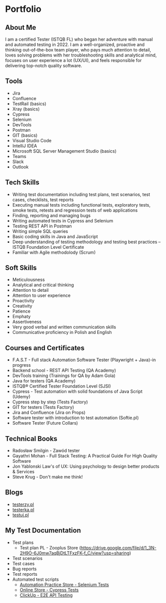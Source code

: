 # Portfolio
## About Me
I am a certified  Tester (ISTQB FL) who began her adventure with manual and automated testing in 2022. I am a well-organized, proactive and thinking out-of-the-box team player, who pays much attention to detail, loves solving problems with her troubleshooting skills and analytical mind, focuses on user experience a lot (UX/UI), and feels responsible for delivering top-notch quality software. 
## Tools
  - Jira 
  - Confluence
  - TestRail (basics)
  - Xray (basics)
  - Cypress
  - Selenium
  - DevTools
  - Postman
  - GIT (basics)
  - Visual Studio Code
  - IntelliJ IDEA
  - Microsoft SQL Server Management Studio (basics)
  - Teams
  - Slack
  - Outlook
## Tech Skills
  - Writing test documentation including test plans, test scenarios, test cases, checklists, test reports
  -	Executing manual tests including functional tests, exploratory tests, smoke tests, retests and regression tests of web applications
  - Finding, reporting and managing bugs
  - Writing automated tests in Cypress and Selenium
  - Testing REST API in Postman
  - Writing simple SQL queries
  - Basic coding skills in Java and JavaScript
  - Deep understanding of testing methodology and testing best practices – ISTQB Foundation Level Certificate
  - Familiar with Agile methodolody (Scrum)
## Soft Skills
  - Meticulousness
  - Analytical and critical thinking
  - Attention to detail
  - Attention to user experience
  - Proactivity
  - Creativity
  - Patience
  - Emphaty
  - Assertiveness
  - Very good verbal and written communication skills
  - Communicative proficiency in Polish and English
## Courses and Certificates				
  - F.A.S.T - Full stack Automation Software Tester (Playwright + Java)-in progress
  - Backend school - REST API Testing (QA Academy)
  - DevTools training (Trainings for QA by Adam Gola)
  - Java for testers (QA Academy)
  - ISTQB® Certified Tester Foundation Level (SJSI)
  - Cypress - Test automation with solid foundations of Java Script (Udemy)
  - Cypress step by step (Tests Factory)
  - GIT for testers (Tests Factory)
  - Jira and Confluence (Jira on Props)
  - Software tester with introduction to test automation (Softie.pl)
  - Software Tester (Future Collars)
## Technical Books
  - Radosław Smilgin - Zawód tester
  - Gayathri Mohan - Full Stack Testing: A Practical Guide For High Quality Software
  - Jon Yablonski Law's of UX: Using psychology to design better products & Services
  - Steve Krug - Don't make me think!
## Blogs
* [testerzy.pl](http://testerzy.pl)
* [testerka.pl](http://testerka.pl)
* [testuj.pl](http://https://testuj.pl)
## My Test Documentation 
- Test plans
    - Test plan PL - Zooplus Store (https://drive.google.com/file/d/1_3N-2H9O-6J0mw7aqBjDtLTFxzFK-f_C/view?usp=sharing)
- Test scenarios
- Test cases
- Bug reports
- Test reports
- Automated test scripts
    - [Automation Practice Store - Selenium Tests](https://github.com/KarinaAdamiak/AutomationTestsPracticeSelenium)
    - [Online Store - Cypress Tests](https://github.com/KarinaAdamiak/Online-Store-Automat)
    - [ClickUp - E2E API Testing](https://github.com/KarinaAdamiak/Clickup_API_E2E)
